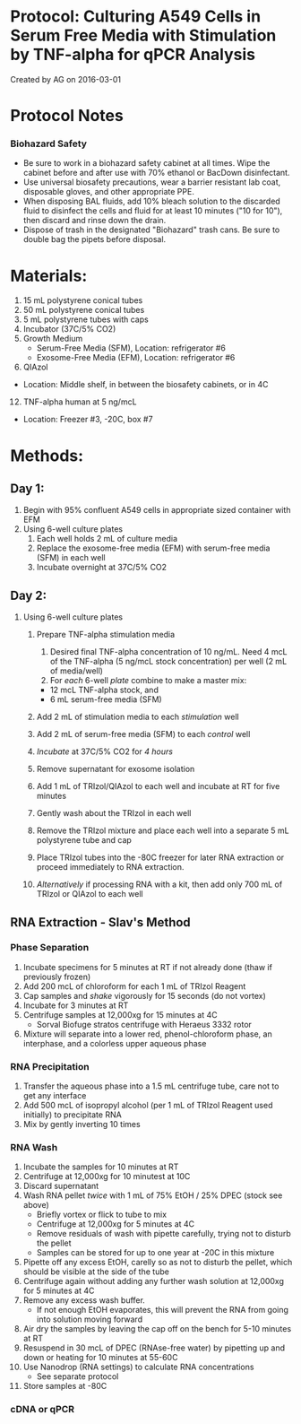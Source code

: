 Protocol: Culturing A549 Cells in Serum Free Media with Stimulation by TNF-alpha for qPCR Analysis
============================================================================================================

Created by AG on 2016-03-01

# Protocol Notes

### Biohazard Safety

-    Be sure to work in a biohazard safety cabinet at all times. Wipe the cabinet before and after use with 70% ethanol or BacDown disinfectant. 
-    Use universal biosafety precautions, wear a barrier resistant lab coat, disposable gloves, and other appropriate PPE.
-    When disposing BAL fluids, add 10% bleach solution to the discarded fluid to disinfect the cells and fluid for at least 10 minutes ("10 for 10"), then discard and rinse down the drain. 
-    Dispose of trash in the designated "Biohazard" trash cans. Be sure to double bag the pipets before disposal. 


# Materials:

1. 15 mL polystyrene conical tubes
2. 50 mL polystyrene conical tubes
3. 5 mL polystyrene tubes with caps
5. Incubator (37C/5% CO2)
6. Growth Medium
   - Serum-Free Media (SFM), Location: refrigerator #6
   - Exosome-Free Media (EFM), Location: refrigerator #6
11. QIAzol 
   - Location: Middle shelf, in between the biosafety cabinets, or in 4C
12. TNF-alpha human at 5 ng/mcL
   - Location: Freezer #3, -20C, box #7

# Methods:

## Day 1:

1. Begin with 95% confluent A549 cells in appropriate sized container with EFM
2. Using 6-well culture plates
   1. Each well holds 2 mL of culture media
   2. Replace the exosome-free media (EFM) with serum-free media (SFM) in each well
   3. Incubate overnight at 37C/5% CO2

## Day 2:
1. Using 6-well culture plates 
   1. Prepare TNF-alpha stimulation media
      1.  Desired final TNF-alpha concentration of 10 ng/mL. Need 4 mcL of the TNF-alpha (5 ng/mcL stock concentration) per well (2 mL of media/well)
      2. For _each_ 6-well _plate_ combine to make a master mix:
	    -  12 mcL TNF-alpha stock, and 
	    -  6 mL serum-free media (SFM)
	  
   2. Add 2 mL of stimulation media to each _stimulation_ well
   3. Add 2 mL of serum-free media (SFM) to each _control_ well
   4. _Incubate_ at 37C/5% CO2 for _4 hours_
   5. Remove supernatant for exosome isolation
   6. Add 1 mL of TRIzol/QIAzol to each well and incubate at RT for five minutes
   7. Gently wash about the TRIzol in each well
   8. Remove the TRIzol mixture and place each well into a separate 5 mL polystyrene tube and cap
   9. Place TRIzol tubes into the -80C freezer for later RNA extraction or proceed immediately to RNA extraction. 
   10. *Alternatively* if processing RNA with a kit, then add only 700 mL of TRIzol or QIAzol to each well

## RNA Extraction - Slav's Method
### Phase Separation
1. Incubate specimens for 5 minutes at RT if not already done (thaw if previously frozen)
2. Add 200 mcL of chloroform for each 1 mL of TRIzol Reagent 
3. Cap samples and *shake* vigorously for 15 seconds (do not vortex)
4. Incubate for 3 minutes at RT
5. Centrifuge samples at 12,000xg for 15 minutes at 4C 
   - Sorval Biofuge stratos centrifuge with Heraeus 3332 rotor
6. Mixture will separate into a lower red, phenol-chloroform phase, an interphase, and a colorless upper aqueous phase

### RNA Precipitation
1. Transfer the aqueous phase into a 1.5 mL centrifuge tube, care not to get any interface
2. Add 500 mcL of isopropyl alcohol (per 1 mL of TRIzol Reagent used initially) to precipitate RNA
3. Mix by gently inverting 10 times

### RNA Wash
1. Incubate the samples for 10 minutes at RT
2. Centrifuge at 12,000xg for 10 minutest at 10C
3. Discard supernatant
4. Wash RNA pellet *twice* with 1 mL of 75% EtOH / 25% DPEC (stock see above)
   - Briefly vortex or flick to tube to mix
   - Centrifuge at 12,000xg for 5 minutes at 4C
   - Remove residuals of wash with pipette carefully, trying not to disturb the pellet
   - Samples can be stored for up to one year at -20C in this mixture
5. Pipette off any excess EtOH, carelly so as not to disturb the pellet, which should be visible at the side of the tube
6. Centrifuge again without adding any further wash solution at 12,000xg for 5 minutes at 4C
7. Remove any excess wash buffer. 
   - If not enough EtOH evaporates, this will prevent the RNA from going into solution moving forward
8. Air dry the samples by leaving the cap off on the bench for 5-10 minutes at RT
9. Resuspend in 30 mcL of DPEC (RNAse-free water) by pipetting up and down or heating for 10 minutes at 55-60C 
9. Use Nanodrop (RNA settings) to calculate RNA concentrations
   - See separate protocol
10. Store samples at -80C

### cDNA or qPCR
